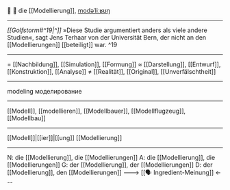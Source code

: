 📐 🔴 die [[Modellierung]], [modəˈliːʁʊŋ](https://youglish.com/pronounce/Modellierung/german)

---
*[[Golfstorm#^19|^]]* »Diese Studie argumentiert anders als viele andere Studien«, sagt Jens Terhaar von der Universität Bern, der nicht an den [[Modellierungen]] [[beteiligt]] war. ^19

---
= [[Nachbildung]], [[Simulation]], [[Formung]]
≈ [[Darstellung]], [[Entwurf]], [[Konstruktion]], [[Analyse]]
≠ [[Realität]], [[Original]], [[Unverfälschtheit]]

---
modeling
моделирование

---
[[Modell]], [[modellieren]], [[Modellbauer]], [[Modellflugzeug]], [[Modellbau]]

---
[[Modell]]|[[ier]]|[[ung]]
[[Modellierung]]


---
N: die [[Modellierung]], die [[Modellierungen]]
A: die [[Modellierung]], die [[Modellierungen]]
G: der [[Modellierung]], der [[Modellierungen]]
D: der [[Modellierung]], den [[Modellierungen]]
---> [[🗣️ Ingredient-Meinung]] <---